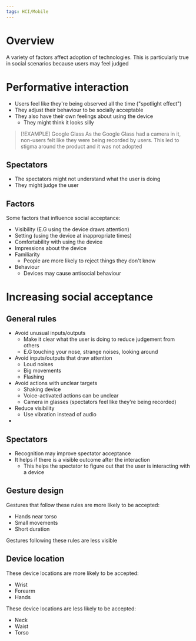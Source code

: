 ```yaml
---
tags: HCI/Mobile 
---
```

# Overview
A variety of factors affect adoption of technologies. This is particularly true in social scenarios because users may feel judged

# Performative interaction
- Users feel like they're being observed all the time ("spotlight effect")
- They adjust their behaviour to be socially acceptable
- They also have their own feelings about using the device
	- They might think it looks silly

> [!EXAMPLE] Google Glass
> As the Google Glass had a camera in it, non-users felt like they were being recorded by users. This led to stigma around the product and it was not adopted

## Spectators
- The spectators might not understand what the user is doing
- They might judge the user

## Factors
Some factors that influence social acceptance:
- Visibility (E.G using the device draws attention)
- Setting (using the device at inappropriate times)
- Comfortability with using the device
- Impressions about the device
- Familiarity
	- People are more likely to reject things they don't know
- Behaviour
	- Devices may cause antisocial behaviour

# Increasing social acceptance
## General rules
- Avoid unusual inputs/outputs
	- Make it clear what the user is doing to reduce judgement from others
	- E.G touching your nose, strange noises, looking around
- Avoid inputs/outputs that draw attention
	- Loud noises
	- Big movements
	- Flashing
- Avoid actions with unclear targets
	- Shaking device
	- Voice-activated actions can be unclear
	- Camera in glasses (spectators feel like they're being recorded)
- Reduce visibility
	- Use vibration instead of audio
- 
## Spectators
- Recognition may improve spectator acceptance
- It helps if there is a visible outcome after the interaction
	- This helps the spectator to figure out that the user is interacting with a device

## Gesture design
Gestures that follow these rules are more likely to be accepted:
- Hands near torso
- Small movements
- Short duration

Gestures following these rules are less visible

## Device location
These device locations are more likely to be accepted:
- Wrist
- Forearm
- Hands

These device locations are less likely to be accepted:
- Neck
- Waist 
- Torso